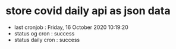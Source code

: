 # store covid daily api as json data

- last cronjob : Friday, 16 October 2020 10:19:20
- status og cron : success
- status daily cron : success
      
      